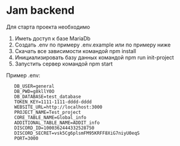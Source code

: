 # Jam backend

Для старта проекта необходимо

1. Иметь доступ к базе MariaDb
2. Создать .env по примеру .env.example или по примеру ниже
3. Скачать все зависимости командой npm install
4. Инициализировать базу данных командой npm run init-project
5. Запустить сервер командой npm start

Пример .env:

```DB_HOST=mem.ru
   DB_USER=general
   DB_PWD=g8kllY0O
   DB_DATABASE=test_database
   TOKEN_KEY=1111-1111-dddd-dddd
   WEBSITE_URL=http://localhost:3000
   PROJECT_NAME=Test_project
   CORE_TABLE_NAME=Global_info
   ADDITIONAL_TABLE_NAME=ADDIT_info
   DISCORD_ID=1000362444332528750
   DISCORD_SECRET=vsk5Cg6plsmFM95KRFF8XiG7niyU0eqS
   PORT=3000
   ```
